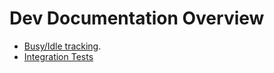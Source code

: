 # Dev Documentation Overview

* [Busy/Idle tracking](./Busy.md).
* [Integration Tests](../../pkg/integration/README.md)
